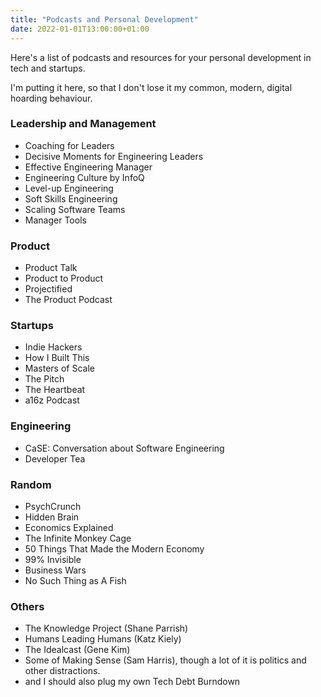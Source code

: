 ```yaml
---
title: "Podcasts and Personal Development"
date: 2022-01-01T13:00:00+01:00
---
```


Here's a list of podcasts and resources for your personal development in tech and startups.

I'm putting it here, so that I don't lose it my common, modern, digital hoarding behaviour.

### Leadership and Management

* Coaching for Leaders
* Decisive Moments for Engineering Leaders
* Effective Engineering Manager
* Engineering Culture by InfoQ
* Level-up Engineering
* Soft Skills Engineering
* Scaling Software Teams
* Manager Tools

### Product
 
* Product Talk
* Product to Product
* Projectified
* The Product Podcast

### Startups

* Indie Hackers
* How I Built This
* Masters of Scale
* The Pitch
* The Heartbeat
* a16z Podcast

### Engineering

* CaSE: Conversation about Software Engineering
* Developer Tea

### Random

* PsychCrunch
* Hidden Brain
* Economics Explained
* The Infinite Monkey Cage
* 50 Things That Made the Modern Economy
* 99% Invisible
* Business Wars
* No Such Thing as A Fish

### Others

* The Knowledge Project (Shane Parrish)
* Humans Leading Humans (Katz Kiely)
* The Idealcast (Gene Kim)
* Some of Making Sense (Sam Harris), though a lot of it is politics and other distractions.
* and I should also plug my own Tech Debt Burndown




